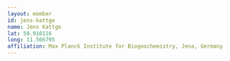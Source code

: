 ```yaml
---
layout: member
id: jens-kattge
name: Jens Kattge
lat: 50.910116
long: 11.566795
affiliation: Max Planck Institute for Biogeochemistry, Jena, Germany
---
```



